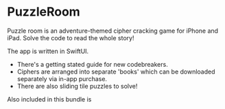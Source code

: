 #  PuzzleRoom

Puzzle room is an adventure-themed cipher cracking game for iPhone and iPad. Solve the code to read the whole story!

The app is written in SwiftUI.

* There's a getting stated guide for new codebreakers.
* Ciphers are arranged into separate 'books' which can be downloaded separately via in-app purchase.
* There are also sliding tile puzzles to solve!

Also included in this bundle is 
